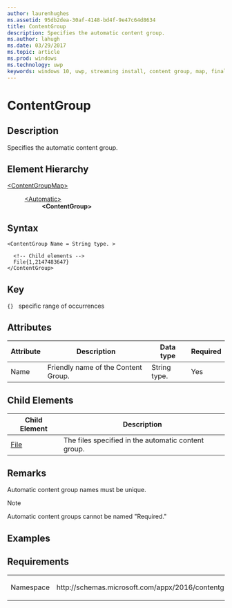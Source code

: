 ```yaml
---
author: laurenhughes
ms.assetid: 95db2dea-30af-4148-bd4f-9e47c64d8634  
title: ContentGroup
description: Specifies the automatic content group.
ms.author: lahugh
ms.date: 03/29/2017
ms.topic: article
ms.prod: windows
ms.technology: uwp
keywords: windows 10, uwp, streaming install, content group, map, final content group, automatic content group
---
```


# ContentGroup

## Description
Specifies the automatic content group.

## Element Hierarchy
<dl>
<dt><a href="element-final-contentgroupmap.md">&lt;ContentGroupMap&gt;</a></dt>
<dd>
<dl>
<dt><a href="element-final-automatic.md">&lt;Automatic&gt;</a></dt>
<dd><b>&lt;ContentGroup&gt;</b></dd>
</dl>
</dd>
</dl>

## Syntax
```syntax
<ContentGroup Name = String type. >

  <!-- Child elements -->
  File{1,2147483647}
</ContentGroup>
```

## Key
`{}`   specific range of occurrences

## Attributes

| Attribute | Description | Data type | Required |
|-----------|-------------|-----------|----------|
| Name | Friendly name of the Content Group. | String type. | Yes |


## Child Elements

| Child Element | Description |
|---------------|-------------|
| [File](element-final-automatic-file.md) | The files specified in the automatic content group. |

## Remarks
Automatic content group names must be unique.

> [!NOTE]
> Automatic content groups cannot be named "Required."

## Examples

## Requirements
<table>
<colgroup>
<col width="50%" />
<col width="50%" />
</colgroup>
<tbody>
<tr class="odd">
<td><p>Namespace</p></td>
<td><p>http://schemas.microsoft.com/appx/2016/contentgroupmap</p></td>
</tr>
</tbody>
</table>